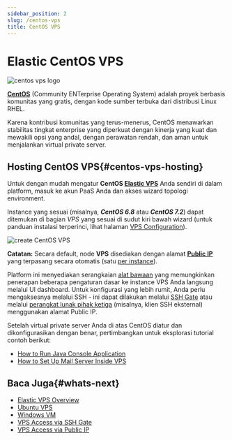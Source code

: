 ```yaml
---
sidebar_position: 2
slug: /centos-vps
title: CentOS VPS
---
```


# Elastic CentOS VPS

![centos vps logo](#)

**[CentOS](https://www.centos.org/)** (Community ENTerprise Operating System) adalah proyek berbasis komunitas yang gratis, dengan kode sumber terbuka dari distribusi Linux RHEL.

Karena kontribusi komunitas yang terus-menerus, CentOS menawarkan stabilitas tingkat enterprise yang diperkuat dengan kinerja yang kuat dan mewakili opsi yang andal, dengan perawatan rendah, dan aman untuk menjalankan virtual private server.

## Hosting CentOS VPS{#centos-vps-hosting}

Untuk dengan mudah mengatur **CentOS [Elastic VPS](https://docs.dewacloud.com/vps/)** Anda sendiri di dalam platform, masuk ke akun PaaS Anda dan akses wizard topologi environment.

Instance yang sesuai (misalnya, _**CentOS 6.8**_ atau _**CentOS 7.2**_) dapat ditemukan di bagian _VPS_ yang sesuai di sudut kiri bawah wizard (untuk panduan instalasi terperinci, lihat halaman [VPS Configuration](https://docs.dewacloud.com/vps-configuration/)).

![create CentOS VPS](#)

**Catatan:** Secara default, node **VPS** disediakan dengan alamat **[Public IP](https://www.virtuozzo.com/application-platform-docs/public-ip/)** yang terpasang secara otomatis (satu [per instance](https://docs.dewacloud.com/horizontal-scaling/)).

Platform ini menyediakan serangkaian [alat bawaan](https://docs.dewacloud.com/vps-configuration/#inbuilt-tools) yang memungkinkan penerapan beberapa pengaturan dasar ke instance VPS Anda langsung melalui UI dashboard. Untuk konfigurasi yang lebih rumit, Anda perlu mengaksesnya melalui SSH - ini dapat dilakukan melalui [SSH Gate](https://docs.dewacloud.com/vps-ssh-gate/) atau melalui [perangkat lunak pihak ketiga](https://www.virtuozzo.com/application-platform-docs/vps-public-ip/) (misalnya, klien SSH eksternal) menggunakan alamat Public IP.

Setelah virtual private server Anda di atas CentOS diatur dan dikonfigurasikan dengan benar, pertimbangkan untuk eksplorasi tutorial contoh berikut:

- [How to Run Java Console Application](https://docs.dewacloud.com/standalone-application/)
- [How to Set Up Mail Server Inside VPS](https://docs.dewacloud.com/adding-mail-server-vps/)

## Baca Juga{#whats-next}

- [Elastic VPS Overview](https://docs.dewacloud.com/vps/)
- [Ubuntu VPS](https://docs.dewacloud.com/vps-ubuntu/)
- [Windows VM](https://docs.dewacloud.com/win-vm/)
- [VPS Access via SSH Gate](https://docs.dewacloud.com/vps-ssh-gate/)
- [VPS Access via Public IP](https://docs.dewacloud.com/vps-public-ip/)
